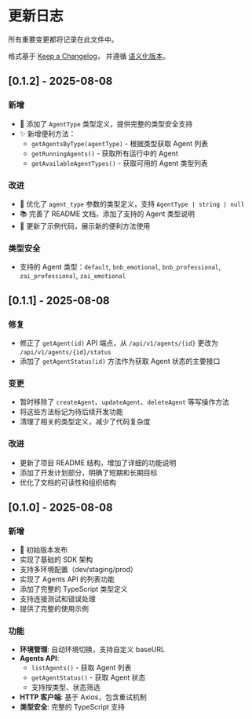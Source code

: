 # 更新日志

所有重要变更都将记录在此文件中。

格式基于 [Keep a Changelog](https://keepachangelog.com/zh-CN/1.0.0/)，
并遵循 [语义化版本](https://semver.org/lang/zh-CN/)。

## [0.1.2] - 2025-08-08

### 新增

- 🎯 添加了 `AgentType` 类型定义，提供完整的类型安全支持
- ✨ 新增便利方法：
  - `getAgentsByType(agentType)` - 根据类型获取 Agent 列表
  - `getRunningAgents()` - 获取所有运行中的 Agent
  - `getAvailableAgentTypes()` - 获取可用的 Agent 类型列表

### 改进

- 🔧 优化了 `agent_type` 参数的类型定义，支持 `AgentType | string | null`
- 📚 完善了 README 文档，添加了支持的 Agent 类型说明
- 🧪 更新了示例代码，展示新的便利方法使用

### 类型安全

- 支持的 Agent 类型：`default`, `bnb_emotional`, `bnb_professional`, `zai_professional`, `zai_emotional`

## [0.1.1] - 2025-08-08

### 修复

- 修正了 `getAgent(id)` API 端点，从 `/api/v1/agents/{id}` 更改为 `/api/v1/agents/{id}/status`
- 添加了 `getAgentStatus(id)` 方法作为获取 Agent 状态的主要接口

### 变更

- 暂时移除了 `createAgent`、`updateAgent`、`deleteAgent` 等写操作方法
- 将这些方法标记为待后续开发功能
- 清理了相关的类型定义，减少了代码复杂度

### 改进

- 更新了项目 README 结构，增加了详细的功能说明
- 添加了开发计划部分，明确了短期和长期目标
- 优化了文档的可读性和组织结构

## [0.1.0] - 2025-08-08

### 新增

- 🎉 初始版本发布
- 实现了基础的 SDK 架构
- 支持多环境配置（dev/staging/prod）
- 实现了 Agents API 的列表功能
- 添加了完整的 TypeScript 类型定义
- 支持连接测试和错误处理
- 提供了完整的使用示例

### 功能

- **环境管理**: 自动环境切换，支持自定义 baseURL
- **Agents API**: 
  - `listAgents()` - 获取 Agent 列表
  - `getAgentStatus()` - 获取 Agent 状态
  - 支持按类型、状态筛选
- **HTTP 客户端**: 基于 Axios，包含重试机制
- **类型安全**: 完整的 TypeScript 支持
